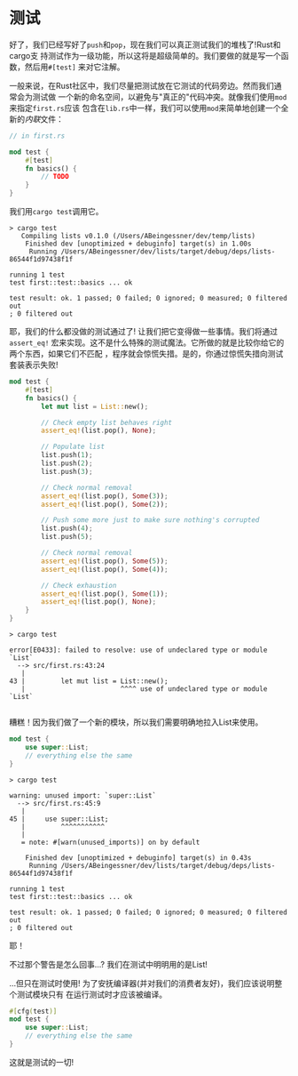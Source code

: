 # 测试

好了，我们已经写好了`push`和`pop`，现在我们可以真正测试我们的堆栈了!Rust和cargo支
持测试作为一级功能，所以这将是超级简单的。我们要做的就是写一个函数，然后用`#[test]`
来对它注解。

一般来说，在Rust社区中，我们尽量把测试放在它测试的代码旁边。然而我们通常会为测试做
一个新的命名空间，以避免与"真正的"代码冲突。就像我们使用`mod`来指定`first.rs`应该
包含在`lib.rs`中一样，我们可以使用`mod`来简单地创建一个全新的*内联*文件：


```rust ,ignore
// in first.rs

mod test {
    #[test]
    fn basics() {
        // TODO
    }
}
```

我们用`cargo test`调用它。

```text
> cargo test
   Compiling lists v0.1.0 (/Users/ABeingessner/dev/temp/lists)
    Finished dev [unoptimized + debuginfo] target(s) in 1.00s
     Running /Users/ABeingessner/dev/lists/target/debug/deps/lists-86544f1d97438f1f

running 1 test
test first::test::basics ... ok

test result: ok. 1 passed; 0 failed; 0 ignored; 0 measured; 0 filtered out
; 0 filtered out
```

耶，我们的什么都没做的测试通过了! 让我们把它变得做一些事情。我们将通过`assert_eq!`
宏来实现。这不是什么特殊的测试魔法。它所做的就是比较你给它的两个东西，如果它们不匹配
，程序就会惊慌失措。是的，你通过惊慌失措向测试套装表示失败!

```rust ,ignore
mod test {
    #[test]
    fn basics() {
        let mut list = List::new();

        // Check empty list behaves right
        assert_eq!(list.pop(), None);

        // Populate list
        list.push(1);
        list.push(2);
        list.push(3);

        // Check normal removal
        assert_eq!(list.pop(), Some(3));
        assert_eq!(list.pop(), Some(2));

        // Push some more just to make sure nothing's corrupted
        list.push(4);
        list.push(5);

        // Check normal removal
        assert_eq!(list.pop(), Some(5));
        assert_eq!(list.pop(), Some(4));

        // Check exhaustion
        assert_eq!(list.pop(), Some(1));
        assert_eq!(list.pop(), None);
    }
}
```

```text
> cargo test

error[E0433]: failed to resolve: use of undeclared type or module `List`
  --> src/first.rs:43:24
   |
43 |         let mut list = List::new();
   |                        ^^^^ use of undeclared type or module `List`


```

糟糕！因为我们做了一个新的模块，所以我们需要明确地拉入List来使用。

```rust ,ignore
mod test {
    use super::List;
    // everything else the same
}
```

```text
> cargo test

warning: unused import: `super::List`
  --> src/first.rs:45:9
   |
45 |     use super::List;
   |         ^^^^^^^^^^^
   |
   = note: #[warn(unused_imports)] on by default

    Finished dev [unoptimized + debuginfo] target(s) in 0.43s
     Running /Users/ABeingessner/dev/lists/target/debug/deps/lists-86544f1d97438f1f

running 1 test
test first::test::basics ... ok

test result: ok. 1 passed; 0 failed; 0 ignored; 0 measured; 0 filtered out
; 0 filtered out
```
耶！

不过那个警告是怎么回事...? 我们在测试中明明用的是List!

...但只在测试时使用! 为了安抚编译器(并对我们的消费者友好)，我们应该说明整个测试模块只有
在运行测试时才应该被编译。


```rust ,ignore
#[cfg(test)]
mod test {
    use super::List;
    // everything else the same
}
```

这就是测试的一切!

